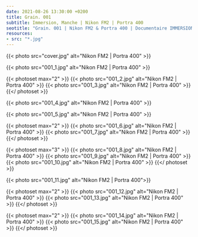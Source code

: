```yaml
---
date: 2021-08-26 13:30:00 +0200
title: Grain. 001
subtitle: Immersion, Manche | Nikon FM2 | Portra 400
seotitle: "Grain. 001 | Nikon FM2 & Portra 400 | Documentaire IMMERSION"
resources:
- src: "*.jpg"
---
```


{{< photo src="cover.jpg" alt="Nikon FM2 | Portra 400" >}}

{{< photo src="001_1.jpg" alt="Nikon FM2 | Portra 400" >}}

{{< photoset max="2" >}}
  {{< photo src="001_2.jpg" alt="Nikon FM2 | Portra 400" >}}
  {{< photo src="001_3.jpg" alt="Nikon FM2 | Portra 400" >}}
{{</ photoset >}}

{{< photo src="001_4.jpg" alt="Nikon FM2 | Portra 400" >}}

{{< photo src="001_5.jpg" alt="Nikon FM2 | Portra 400" >}}

{{< photoset max="2" >}}
  {{< photo src="001_6.jpg" alt="Nikon FM2 | Portra 400" >}}
  {{< photo src="001_7.jpg" alt="Nikon FM2 | Portra 400" >}}
{{</ photoset >}}

{{< photoset max="3" >}}
  {{< photo src="001_8.jpg" alt="Nikon FM2 | Portra 400" >}}
  {{< photo src="001_9.jpg" alt="Nikon FM2 | Portra 400" >}}
  {{< photo src="001_10.jpg" alt="Nikon FM2 | Portra 400" >}}
{{</ photoset >}}

{{< photo src="001_11.jpg" alt="Nikon FM2 | Portra 400">}}

{{< photoset max="2" >}}
  {{< photo src="001_12.jpg" alt="Nikon FM2 | Portra 400" >}}
  {{< photo src="001_13.jpg" alt="Nikon FM2 | Portra 400" >}}
{{</ photoset >}}

{{< photoset max="2" >}}
  {{< photo src="001_14.jpg" alt="Nikon FM2 | Portra 400" >}}
  {{< photo src="001_15.jpg" alt="Nikon FM2 | Portra 400" >}}
{{</ photoset >}}
